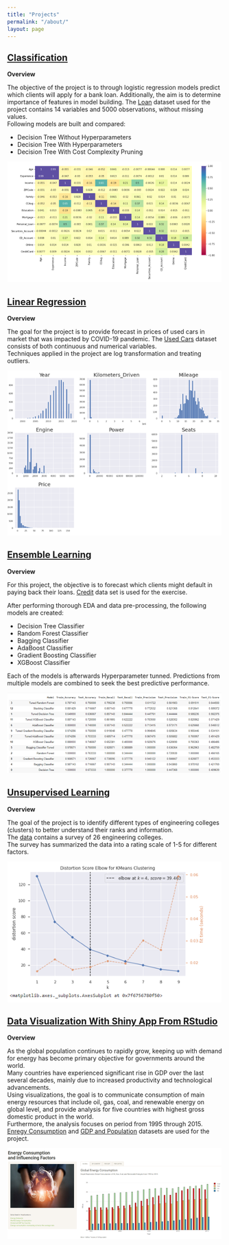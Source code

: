 ```yaml
---
title: "Projects"
permalink: "/about/"
layout: page
---
```





## [Classification](https://github.com/hajdekd/Data-Science-Projects/blob/main/Dalibor_Hajdek_Classification_Labipynb.ipynb)
 
 
 **Overview**
 
The objective of the project is to through logistic regression models predict which clients will apply for a bank loan. Additionally, the aim is to determine importance of features in model building. The [Loan](https://github.com/hajdekd/Data-Science-Projects/blob/main/Loan_dataset.csv) dataset used for the project contains 14 variables and 5000 observations, without missing values.  
Following models are built and compared: 

* Decision Tree Without Hyperparameters
* Decision Tree With Hyperparameters
* Decision Tree With Cost Complexity Pruning 

![](/Images/classification.PNG)     




## [Linear Regression](https://github.com/hajdekd/Data-Science-Projects/blob/main/Dalibor_Hajdek_Linear_Regression_Assignment.ipynb)

**Overview**

The goal for the project is to provide forecast in prices of used cars in market that was impacted by COVID-19 pandemic. 
The [Used Cars](https://github.com/hajdekd/Data-Science-Projects/blob/main/UsedCars.csv) dataset consists of both continuous and numerical variables.  
Techniques applied in the project are log transformation and treating outliers.    

![](/Images/linear_regression.PNG)     

## [Ensemble Learning](https://github.com/hajdekd/Data-Science-Projects/blob/main/Dalibor_Hajdek_Ensemble_Lab.ipynb)

**Overview**

For this project, the objective is to forecast which clients might default in paying back their loans. 
[Credit](https://github.com/hajdekd/Data-Science-Projects/blob/main/credit.csv) data set is used for the exercise.   

After performing thorough EDA and data pre-processing, the following models are created:
* Decision Tree Classifier
* Random Forest Classifier
* Bagging Classifier
* AdaBoost Classifier
* Gradient Boosting Classifier
* XGBoost Classifier  

Each of the models is afterwards Hyperparameter tunned. 
Predictions from multiple models are combined to seek the best predictive performance.

![](/Images/ensemble.PNG) 



## [Unsupervised Learning](https://github.com/hajdekd/Data-Science-Projects/blob/main/Dalibor_Hajdek_Unsupervised_ML_Clustering_Lab.ipynb)

**Overview**

The goal of the project is to identify different types of engineering colleges (clusters) to better understand their ranks and information.  
The [data](https://github.com/hajdekd/Data-Science-Projects/blob/main/colleges_dataset.xlsx) contains a survey of 26 engineering colleges.  
The survey has summarized the data into a rating scale of 1-5 for different factors. 

![](/Images/Unsupervised.PNG) 


## [Data Visualization With Shiny App From RStudio](https://github.com/hajdekd/Data-Science-Projects/blob/main/Dalibor_Hajdek_Energy_Consumption.R)

**Overview**

As the global population continues to rapidly grow, keeping up with demand for energy has become primary objective for governments around the world.  
Many countries have experienced significant rise in GDP over the last several decades, mainly due to increased productivity and technological advancements.  
Using visualizations, the goal is to communicate consumption of main energy resources that include oil, gas, coal, and renewable energy on global level, and provide analysis for five countries with highest gross domestic product in the world.  
Furthermore, the analysis focuses on period from 1995 through 2015.  
[Enregy Consumption](https://github.com/hajdekd/Data-Science-Projects/blob/main/Energy.Consumption.csv) and [GDP and Population](https://github.com/hajdekd/Data-Science-Projects/blob/main/GDP.and.Population.csv) datasets are used for the project.

![](/Images/Shiny.PNG) 





